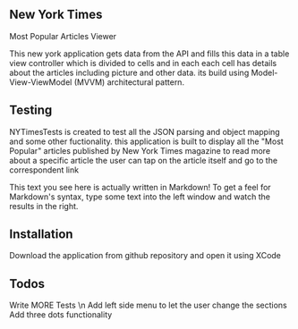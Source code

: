 ## New York Times
Most Popular Articles Viewer

This new york application gets data from the API and fills this data in a table view controller which is divided to cells 
and in each each cell has details about the articles including picture and other data. its build using Model-View-ViewModel (MVVM) architectural pattern.

## Testing
NYTimesTests is created to test all the JSON parsing and object mapping and some other fuctionality.
this application is built to display all the "Most Popular" articles published by New York Times magazine to read more about a specific article the user can tap on the article itself and go to the correspondent link

This text you see here is actually written in Markdown! To get a feel for Markdown's syntax, type some text into the left window and watch the results in the right.

## Installation
Download the application from github repository and open it using XCode

## Todos
Write MORE Tests \n
Add left side menu to let the user change the sections
Add three dots functionality
